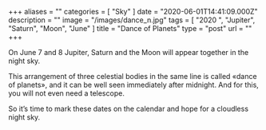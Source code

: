 +++
aliases = ""
categories = [ "Sky" ]
date = "2020-06-01T14:41:09.000Z"
description = ""
image = "/images/dance_n.jpg"
tags = [ "2020 ", "Jupiter", "Saturn", "Moon", "June" ]
title = "Dance of Planets"
type = "post"
url = ""
+++


On June 7 and 8 Jupiter, Saturn and the Moon will appear together in the night sky.  
  
This arrangement of three celestial bodies in the same line is called «dance of planets», and it can be well seen immediately after midnight. And for this, you will not even need a telescope.  
  
So it’s time to mark these dates on the calendar and hope for a cloudless night sky.
